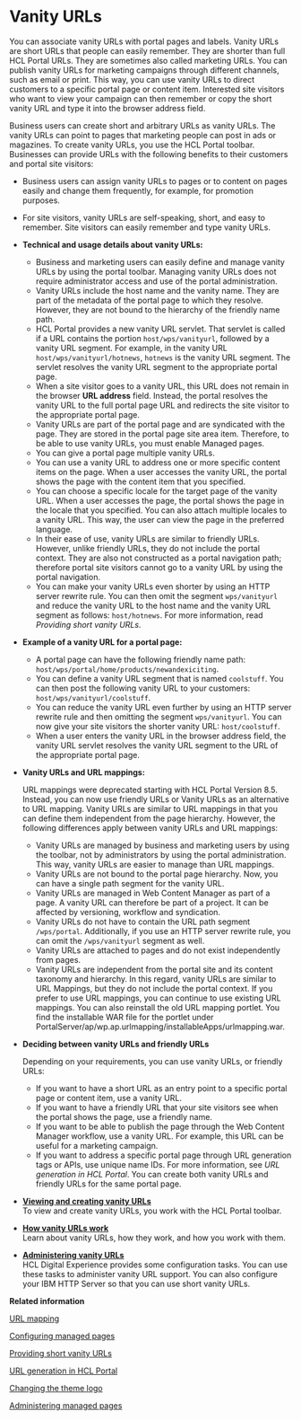 # Vanity URLs

You can associate vanity URLs with portal pages and labels. Vanity URLs are short URLs that people can easily remember. They are shorter than full HCL Portal URLs. They are sometimes also called marketing URLs. You can publish vanity URLs for marketing campaigns through different channels, such as email or print. This way, you can use vanity URLs to direct customers to a specific portal page or content item. Interested site visitors who want to view your campaign can then remember or copy the short vanity URL and type it into the browser address field.

Business users can create short and arbitrary URLs as vanity URLs. The vanity URLs can point to pages that marketing people can post in ads or magazines. To create vanity URLs, you use the HCL Portal toolbar. Businesses can provide URLs with the following benefits to their customers and portal site visitors:

-   Business users can assign vanity URLs to pages or to content on pages easily and change them frequently, for example, for promotion purposes.
-   For site visitors, vanity URLs are self-speaking, short, and easy to remember. Site visitors can easily remember and type vanity URLs.

-   **Technical and usage details about vanity URLs:**

    -   Business and marketing users can easily define and manage vanity URLs by using the portal toolbar. Managing vanity URLs does not require administrator access and use of the portal administration.
    -   Vanity URLs include the host name and the vanity name. They are part of the metadata of the portal page to which they resolve. However, they are not bound to the hierarchy of the friendly name path.
    -   HCL Portal provides a new vanity URL servlet. That servlet is called if a URL contains the portion `host/wps/vanityurl`, followed by a vanity URL segment. For example, in the vanity URL `host/wps/vanityurl/hotnews`, `hotnews` is the vanity URL segment. The servlet resolves the vanity URL segment to the appropriate portal page.
    -   When a site visitor goes to a vanity URL, this URL does not remain in the browser **URL address** field. Instead, the portal resolves the vanity URL to the full portal page URL and redirects the site visitor to the appropriate portal page.
    -   Vanity URLs are part of the portal page and are syndicated with the page. They are stored in the portal page site area item. Therefore, to be able to use vanity URLs, you must enable Managed pages.
    -   You can give a portal page multiple vanity URLs.
    -   You can use a vanity URL to address one or more specific content items on the page. When a user accesses the vanity URL, the portal shows the page with the content item that you specified.
    -   You can choose a specific locale for the target page of the vanity URL. When a user accesses the page, the portal shows the page in the locale that you specified. You can also attach multiple locales to a vanity URL. This way, the user can view the page in the preferred language.
    -   In their ease of use, vanity URLs are similar to friendly URLs. However, unlike friendly URLs, they do not include the portal context. They are also not constructed as a portal navigation path; therefore portal site visitors cannot go to a vanity URL by using the portal navigation.
    -   You can make your vanity URLs even shorter by using an HTTP server rewrite rule. You can then omit the segment `wps/vanityurl` and reduce the vanity URL to the host name and the vanity URL segment as follows: `host/hotnews`. For more information, read *Providing short vanity URLs*.
-   **Example of a vanity URL for a portal page:**

    -   A portal page can have the following friendly name path: `host/wps/portal/home/products/newandexiciting`.
    -   You can define a vanity URL segment that is named `coolstuff`. You can then post the following vanity URL to your customers: `host/wps/vanityurl/coolstuff`.
    -   You can reduce the vanity URL even further by using an HTTP server rewrite rule and then omitting the segment `wps/vanityurl`. You can now give your site visitors the shorter vanity URL: `host/coolstuff`.
    -   When a user enters the vanity URL in the browser address field, the vanity URL servlet resolves the vanity URL segment to the URL of the appropriate portal page.
-   **Vanity URLs and URL mappings:**

    URL mappings were deprecated starting with HCL Portal Version 8.5. Instead, you can now use friendly URLs or Vanity URLs as an alternative to URL mapping. Vanity URLs are similar to URL mappings in that you can define them independent from the page hierarchy. However, the following differences apply between vanity URLs and URL mappings:

    -   Vanity URLs are managed by business and marketing users by using the toolbar, not by administrators by using the portal administration. This way, vanity URLs are easier to manage than URL mappings.
    -   Vanity URLs are not bound to the portal page hierarchy. Now, you can have a single path segment for the vanity URL.
    -   Vanity URLs are managed in Web Content Manager as part of a page. A vanity URL can therefore be part of a project. It can be affected by versioning, workflow and syndication.
    -   Vanity URLs do not have to contain the URL path segment `/wps/portal`. Additionally, if you use an HTTP server rewrite rule, you can omit the `/wps/vanityurl` segment as well.
    -   Vanity URLs are attached to pages and do not exist independently from pages.
    -   Vanity URLs are independent from the portal site and its content taxonomy and hierarchy. In this regard, vanity URLs are similar to URL Mappings, but they do not include the portal context.
    If you prefer to use URL mappings, you can continue to use existing URL mappings. You can also reinstall the old URL mapping portlet. You find the installable WAR file for the portlet under PortalServer/ap/wp.ap.urlmapping/installableApps/urlmapping.war.

-   **Deciding between vanity URLs and friendly URLs**

    Depending on your requirements, you can use vanity URLs, or friendly URLs:

    -   If you want to have a short URL as an entry point to a specific portal page or content item, use a vanity URL.
    -   If you want to have a friendly URL that your site visitors see when the portal shows the page, use a friendly name.
    -   If you want to be able to publish the page through the Web Content Manager workflow, use a vanity URL. For example, this URL can be useful for a marketing campaign.
    -   If you want to address a specific portal page through URL generation tags or APIs, use unique name IDs. For more information, see *URL generation in HCL Portal*.
    You can create both vanity URLs and friendly URLs for the same portal page.


-   **[Viewing and creating vanity URLs](../wcm/van_url_create.md)**  
To view and create vanity URLs, you work with the HCL Portal toolbar.
-   **[How vanity URLs work](../wcm/van_url_work.md)**  
Learn about vanity URLs, how they work, and how you work with them.
-   **[Administering vanity URLs](../wcm/van_url_admin_ref.md)**  
HCL Digital Experience provides some configuration tasks. You can use these tasks to administer vanity URL support. You can also configure your IBM HTTP Server so that you can use short vanity URLs.


**Related information**  


[URL mapping](../admin-system/adurlmap.md)

[Configuring managed pages](../wcm/wcm_config_mngpages.md)

[Providing short vanity URLs](../wcm/van_url_short.md)

[URL generation in HCL Portal](../dev/url_gen_main.md)

[Changing the theme logo](../dev-theme/themeopt_change_theme_logo.md)

[Administering managed pages](../wcm/wcm_mngpages_advadmin.md)

